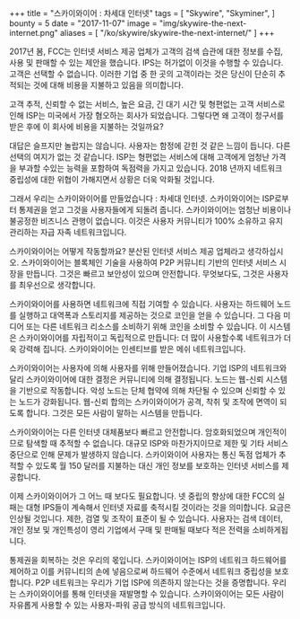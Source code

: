 +++
title = "스카이와이어 : 차세대 인터넷"
tags = [
    "Skywire",
    "Skyminer",
]
bounty = 5
date = "2017-11-07"
image = "img/skywire-the-next-internet.png"
aliases = [
	"/ko/skywire/skywire-the-next-internet/"
]
+++

2017년 봄, FCC는 인터넷 서비스 제공 업체가 고객의 검색 습관에 대한
정보를 수집, 사용 및 판매할 수 있는 제안을 했습니다.
IPS는 허가없이 이것을 수행할 수 있습니다. 고객은 선택할 수 없습니다.
이러한 기업 중 한 곳의 고객이라는 것은 당신이 단순히 추적되는 것에
대해 비용을 지불하고 있음을 의미합니다.

고객 추적, 신뢰할 수 없는 서비스, 높은 요금, 긴 대기 시간 및
형편없는 고객 서비스로 인해 ISP는 미국에서 가장 혐오하는 회사가 되었습니다.
그렇다면 왜 고객이 청구서를 받은 후에 이 회사에 비용을 지불하는 것일까요?

대답은 슬프지만 놀랍지는 않습니다. 사용자는 함정에 갇힌 것 같은 느낌이 듭니다.
다른 선택의 여지가 없는 것 같습니다. ISP는 형편없는 서비스에 대해
고객에게 엄청난 가격을 부과할 수있는 능력을 포함하여 독점력을 가지고 있습니다.
2018 년까지 네트워크 중립성에 대한 위협이 가해지면서 상황은 더욱 악화될 것입니다.

그래서 우리는 스카이와이어를 만들었습니다 : 차세대 인터넷. 스카이와이어는 ISP로부터 통제권을 얻고
그것을 사용자들에게 되돌려 줍니다. 스카이와이어는 엄청난 비용이나 불공정한 비즈니스 관행이 없습니다.
이것은 사용자 커뮤니티가 100% 소유하고 유지 관리하는 자급 자족 네트워크입니다.

스카이와이어는 어떻게 작동할까요? 분산된 인터넷 서비스 제공 업체라고 생각하십시오.
스카이와이어는 블록체인 기술을 사용하여 P2P 커뮤니티 기반의 인터넷 서비스
시장을 만듭니다. 그것은 빠르고 보안성이 있으며 안전합니다.
무엇보다도, 그것은 사용자를 최우선으로 생각합니다.

스카이와이어를 사용하면 네트워크에 직접 기여할 수 있습니다.
사용자는 하드웨어 노드를 실행하고 대역폭과 스토리지를 제공하는
것으로 코인을 얻을 수 있습니다. 그 다음 미디어 또는 다른 네트워크 리소스를
소비하기 위해 코인을 소비할 수 있습니다.
이 시스템은 스카이와이어를 자립적이고 독립적으로 만듭니다:
더 많이 사용할수록 네트워크가 더욱 강력해 집니다.
스카이와이어는 인센티브를 받은 메쉬 네트워크입니다.

스카이와이어는 사용자에 의해 사용자를 위해 만들어졌습니다.
기업 ISP의 네트워크와 달리 스카이와이어에 대한 결정은
커뮤니티에 의해 결정됩니다. 노드는 웹-신뢰 시스템을 기반으로 작동합니다.
악성 노드는 단체 협약에 의해 차단될 수 있으며 신뢰할 수 있는 노드가 강화됩니다.
웹-신뢰 합의는 스카이와이어가 공격, 착취 및 조작에 면역이 되도록 합니다.
그것은 모든 사람이 말하는 시스템을 만듭니다.

스카이와이어는 다른 인터넷 대체품보다 빠르고 안전합니다.
암호화되었으며 개인적이므로 탐색할 때 추적할 수 없습니다.
대규모 ISP와 마찬가지이므로 제한 및 기타 서비스 중단으로 인해 문제가 발생하지 않습니다.
스카이와이어 사용자는 통신 독점 업체가 추적할 수 있도록 월 150 달러를 지불하는
대신 개인 정보를 보호하는 인터넷 서비스를 제공합니다.

이제 스카이와이어가 그 어느 때 보다도 필요합니다.
넷 중립의 향상에 대한 FCC의 실패는 대형 IPS들이 계속해서
인터넷 자료를 축적시킬 것이라는 것을 의미합니다.
요금은 인상될 것입니다. 제한, 검열 및 조작이 표준이 될 수 있습니다.
사용자는 검색 데이터, 개인 정보 및 개인특성이 영리 기업에서
구매 및 판매될 때보다 적은 전력을 소비하게됩니다.

통제권을 회복하는 것은 우리의 몫입니다. 스카이와이어는 ISP의 네트워크 하드웨어를 제어하고
이를 커뮤니티의 손에 넣음으로써 하드웨어 수준에서 네트워크 중립성을 보호합니다.
P2P 네트워크는 우리가 기업 ISP에 의존하지 않는다는 것을 증명합니다.
우리는 스카이와이어를 통해 인터넷을 재발명할 수 있습니다.
스카이와이어는 모든 사람이 자유롭게 사용할 수 있는 사용자-파워 공급 방식의 네트워크입니다.
